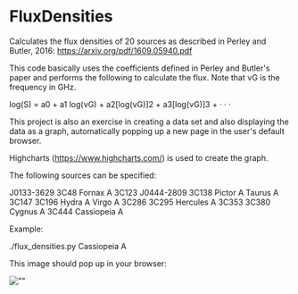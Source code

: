# FluxDensities

Calculates the flux densities of 20 sources as described in 
Perley and Butler, 2016: https://arxiv.org/pdf/1609.05940.pdf

This code basically uses the coefficients defined in Perley and 
Butler's paper and performs the following to calculate the flux.
Note that νG is the frequency in GHz.

log(S) = a0 + a1 log(νG) + a2[log(νG)]2 + a3[log(νG)]3 + · · ·

This project is also an exercise in creating a data set and also
displaying the data as a graph, automatically popping up a new
page in the user's default browser.

Highcharts (https://www.highcharts.com/) is used to create the graph.

The following sources can be specified:

J0133-3629
3C48
Fornax A
3C123
J0444-2809
3C138
Pictor A
Taurus A
3C147
3C196
Hydra A
Virgo A
3C286
3C295
Hercules A
3C353
3C380
Cygnus A
3C444
Cassiopeia A

Example:

./flux_densities.py Cassiopeia A

This image should pop up in your browser:

![""](https://github.com/jrseti/FluxDensities/images/casa_flux.png "Cassiopeia A Flux Density")

  
